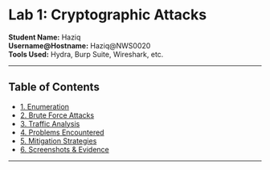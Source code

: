 # Lab 1: Cryptographic Attacks
**Student Name:** Haziq  
**Username@Hostname:** Haziq@NWS0020  
**Tools Used:** Hydra, Burp Suite, Wireshark, etc.

---

## Table of Contents
- [1. Enumeration](#1-enumeration)
- [2. Brute Force Attacks](#2-brute-force-attacks)
- [3. Traffic Analysis](#3-traffic-analysis)
- [4. Problems Encountered](#4-problems-encountered)
- [5. Mitigation Strategies](#5-mitigation-strategies)
- [6. Screenshots & Evidence](#6-screenshots--evidence)

---
